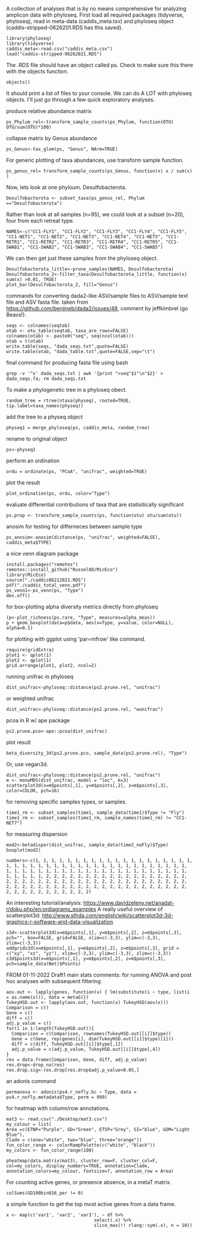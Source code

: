A collection of analyses that is by no means comprehensive for analyzing amplicon data with phyloseq.
First load all required packages (tidyverse, phyloseq), read in meta-data (caddis_meta.tsv) and phyloseq object (caddis-stripped-0626201.RDS has this saved). 
```
library(phyloseq)
library(tidyverse)
caddis_meta<-read.csv("caddis_meta.csv")
load("caddis-stripped-06262021.RDS")
```
The .RDS file should have an object called ps. Check to make sure this there with the objects function.

```
objects()
```
It should print a list of files to your console.
We can do A LOT with phyloseq objects. I'll just go through a few quick exploratory analyses.

produce relative abundance matrix

```
ps_Phylum_rel<-transform_sample_counts(ps_Phylum, function(OTU) OTU/sum(OTU)*100)
```

collapse matrix by Genus abundance                                       
```
ps_Genus<-tax_glom(ps, "Genus", NArm=TRUE)
```

For generic plotting of taxa abundances, use transform sample function.

```
ps_genus_rel= transform_sample_counts(ps_Genus, function(x) x / sum(x) )
```
Now, lets look at one phyloum. Desulfobacterota.

```
Desulfobacterota <- subset_taxa(ps_genus_rel, Phylum =="Desulfobacterota")
``` 

Rather than look at all samples (n=95), we could look at a subset (n=20), four from each retreat type.
```
NAMES<-c("CC1-FLY1", "CC1-FLY2", "CC1-FLY3", "CC1-FLY4", "CC1-FLY5", "CC1-NET1", "CC1-NET2", "CC1-NET3", "CC1-NET4", "CC1-NET5", "CC1-RETR1", "CC1-RETR2", "CC1-RETR3", "CC1-RETR4", "CC1-RETR5", "CC1-SWAB1", "CC1-SWAB2", "CC1-SWAB3", "CC1-SWAB4", "CC1-SWAB5")
```
We can then get just these samples from the phyloseq object.
```
Desulfobacterota_little<-prune_samples(NAMES, Desulfobacterota)
Desulfobacterota_2<-filter_taxa(Desulfobacterota_little, function(x) sum(x) >0.01, TRUE)
plot_bar(Desulfobacterota_2, fill="Genus")
```

commands for converting dada2-like ASV/sample files to ASV/sample text file and ASV fasta file.
taken from https://github.com/benjjneb/dada2/issues/48, comment by jeffkimbrel (go Beavs!).
```
seqs <- colnames(seqtab)
otab <- otu_table(seqtab, taxa_are_rows=FALSE)
colnames(otab) <- paste0("seq", seq(ncol(otab)))
otab = t(otab)
write.table(seqs, "dada_seqs.txt",quote=FALSE)
write.table(otab, "dada_table.txt",quote=FALSE,sep="\t")
```

final command for producing fasta file using bash
```
grep -v '^x' dada_seqs.txt | awk '{print ">seq"$1"\n"$2}' > dada_seqs.fa; rm dada_seqs.txt
```

To make a phylogenetic tree in a phyloseq obect.
```
random_tree = rtree(ntaxa(physeq), rooted=TRUE, tip.label=taxa_names(physeq))
```

add the tree to a physeq object
```
physeq1 = merge_phyloseq(ps, caddis_meta, random_tree)
```
rename to original object
```
ps<-physeq1
```

perform an ordination
```
ordu = ordinate(ps, "PCoA", "unifrac", weighted=TRUE)
```
plot the result
```
plot_ordination(ps, ordu, color="Type")
```

evaluate differential contributions of taxa that are statisitically significant
```
ps.prop <- transform_sample_counts(ps, function(otu) otu/sum(otu))
```
anosim for testing for differneces between sample type 
```
ps_anosim<-anosim(distance(ps, "unifrac", weighted=FALSE), caddis_meta$TYPE)
```
a nice venn diagram package
```
install.packages("remotes")
remotes::install_github("Russel88/MicEco")
library(MicEco)
source("./caddis06212021.RDS")
pdf("./caddis_total_venn.pdf")
ps_venn1<-ps_venn(ps, "Type")
dev.off()
```                               
for box-plotting alpha diversity metrics directly from phyloseq
```
(p<-plot_richness(ps.rare, "Type", measures=alpha_meas))
p + geom_boxplot(data=p$data, aes(x=Type, y=value, color=NULL), alpha=0.1)
```
for plotting with ggplot using 'par=mfrow' like command.
```
require(gridExtra)
plot1 <- qplot(1)
plot2 <- qplot(1)
grid.arrange(plot1, plot2, ncol=2)
```
running unifrac in phyloseq
```
dist_unifrac<-phyloseq::distance(ps2.prune.rel, "unifrac")
```
or weighted unifrac
```
dist_unifrac<-phyloseq::distance(ps2.prune.rel, "wunifrac")
```
pcoa in R w/ ape package
```
ps2.prune.pco<-ape::pcoa(dist_unifrac)
```
plot result
```
beta_diversity_3d(ps2.prune.pco, sample_data(ps2.prune.rel), "Type")
```
Or, use vegan3d.
```
dist_unifrac<-phyloseq::distance(ps2.prune.rel, "unifrac")
m <- monoMDS(dist_unifrac, model = "loc", k=3)
scatterplot3d(x=m$points[,1], y=m$points[,2], z=m$points[,3], color=COLOR, pch=16)
```
for removing specific samples types, or samples.
```
time1_rm <- subset_samples(time1, sample_data(time1)$Type != "Fly")
time1_rm <- subset_samples(time1_rm, sample_names(time1_rm) != "CC1-NET7")
```
for measuring dispersion
```
mod2<-betadisper(dist_unifrac, sample_data(time2_noFly)$Type)
boxplot(mod2)
```
```
numbers<-c(1, 1, 1, 1, 1, 1, 1, 1, 1, 1, 1, 1, 1, 1, 1, 1, 1, 1, 1, 1, 1, 1, 1, 1, 1, 1, 1, 1, 1, 1, 1, 1, 1, 1, 1, 1, 1, 1, 1, 1, 1, 1, 1, 1, 1, 1, 1, 1, 1, 1, 1, 1, 1, 1, 1, 1, 1, 1, 1, 1, 1, 1, 1, 1, 1, 1, 1, 1, 1, 1, 1, 2, 2, 2, 2, 2, 2, 2, 2, 2, 2, 2, 2, 2, 2, 2, 2, 2, 2, 2, 2, 2, 2, 2, 2, 2, 2, 2, 2, 2, 2, 2, 2, 2, 2, 2, 2, 2, 2, 2, 2, 2, 2, 2, 2, 2, 2, 2, 2, 2, 2, 2, 2, 2, 2, 2, 2, 2, 2, 2, 2, 2, 2, 2, 2, 2, 2, 2, 2, 2, 2, 2, 2, 2, 2, 2)
```
An interesting tutorial/analysis:
https://www.davidzeleny.net/anadat-r/doku.php/en:ordiagrams_examples
A really useful overview of scatterplot3d:
http://www.sthda.com/english/wiki/scatterplot3d-3d-graphics-r-software-and-data-visualization

```
s3d<-scatterplot3d(x=m$points[,1], y=m$points[,2], z=m$points[,3], pch="", box=FALSE, grid=FALSE, xlim=c(-3,3), ylim=c(-3,3), zlim=c(-3,3))
addgrids3d(x=m$points[,1], y=m$points[,2], z=m$points[,3], grid = c("xy", "xz", "yz"), xlim=c(-3,3), ylim=c(-3,3), zlim=c(-3,3))
s3d$points3d(x=m$points[,1], y=m$points[,2], z=m$points[,3], pch=sample_data(Net)$Points)
```
FROM 01-11-2022 Draft1 main stats comments: for running ANOVA and post hoc analyses with subsequent filtering
```
aov.out <- lapply(genes, function(x) { lm(substitute(i ~ type, list(i = as.name(x))), data = metaG)})
TukeyHSD.out <- lapply(aov.out, function(x) TukeyHSD(aov(x)))
Comparison = c()
Gene = c()
diff = c()
adj.p_value = c()
for(i in 1:length(TukeyHSD.out)){
  Comparison = c(Comparison, rownames(TukeyHSD.out[[i]]$type)) 
  Gene = c(Gene, rep(genes[i], dim(TukeyHSD.out[[i]]$type)[1]))
  diff = c(diff, TukeyHSD.out[[i]]$type[,1])
  adj.p_value = c(adj.p_value, TukeyHSD.out[[i]]$type[,4])
}
res = data.frame(Comparison, Gene, diff, adj.p_value)
res.drop<-drop_na(res)
res.drop.sig<-res.drop[res.drop$adj.p_value<0.05,]
```
an adonis command
```
permanova <- adonis(ps4.r_nofly.bc ~ Type, data = ps4.r_nofly.metadata$Type, perm = 999)
```
for heatmap with column/row annotations. 
```
mat3 <- read.csv("./Desktop/mat3.csv")
my_colour = list(
Area =c(ETNP="Purple", GD="Green", ETSP="Grey", SI="blue", GOM="Light Blue"),
Clade = c(one="white", two="blue", three="orange"))
fun_color_range <- colorRampPalette(c("white", "black")) 
my_colors <- fun_color_range(100) 
```
```
pheatmap(data.matrix(mat3), cluster_row=F, cluster_col=F, col=my_colors, display_numbers=TRUE, annotation=Clade, annotation_colors=my_colour, fontsize=7, annotation_row = Area)
```
For counting active genes, or presence absence, in a metaT matrix.
```
colSums(GD100bin016_per != 0)
```
a simple function to get the top most active genes from a data frame.
```
x <- map(c('var1', 'var2', 'var3'), ~ df %>%
                                 select(.x) %>%
                                 slice_max(!! rlang::sym(.x), n = 10))
```
                                 
